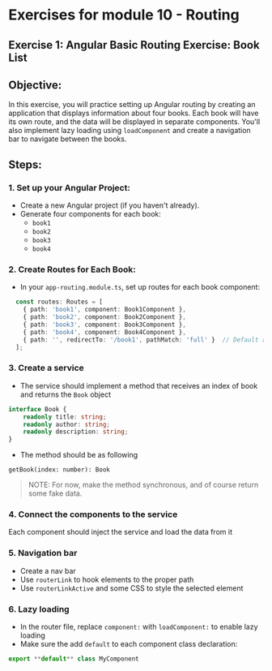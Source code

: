 # Exercises for module 10 - Routing

## Exercise 1: Angular Basic Routing Exercise: Book List

## Objective:
In this exercise, you will practice setting up Angular routing by creating an application that displays information about four books. Each book will have its own route, and the data will be displayed in separate components. You'll also implement lazy loading using `loadComponent` and create a navigation bar to navigate between the books.

## Steps:

### 1. Set up your Angular Project:
- Create a new Angular project (if you haven't already).
- Generate four components for each book:
  - `book1`
  - `book2`
  - `book3`
  - `book4`

### 2. Create Routes for Each Book:
- In your `app-routing.module.ts`, set up routes for each book component:
```typescript
  const routes: Routes = [
    { path: 'book1', component: Book1Component },
    { path: 'book2', component: Book2Component },
    { path: 'book3', component: Book3Component },
    { path: 'book4', component: Book4Component },
    { path: '', redirectTo: '/book1', pathMatch: 'full' }  // Default route
  ];
```

### 3. Create a service
- The service should implement a method that receives an index of book and returns the `Book` object

```typescript
interface Book {
    readonly title: string;
    readonly author: string;
    readonly description: string;
}
```
* The method should be as following
```
getBook(index: number): Book
```

>NOTE: For now, make the method synchronous, and of course return some fake data.


### 4. Connect the components to the service
Each component should inject the service and load the data from it

### 5. Navigation bar 
* Create a nav bar
* Use `routerLink` to hook elements to the proper path
* Use `routerLinkActive` and some CSS to style the selected element

### 6. Lazy loading
* In the router file, replace `component:` with `loadComponent:` to enable lazy loading
* Make sure the add `default` to each component class declaration: 
```typescript
export **default** class MyComponent
```

